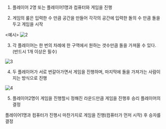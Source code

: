 1. 플레이어 2명 또는 플레이어1명과 컴퓨터와 게임을 진행

2. 게임의 룰은 입력한 수 만큼 공간을 만들어 각각의 공간에 입력한 돌의 수 만큼 돌을 두고 게임을 시작

<예시>
![2](https://user-images.githubusercontent.com/42165319/44079376-d0afe2ca-9fe3-11e8-9004-73cddbca1da5.png)

3. 각 플레이어는 한 번의 차례에 한 구역에서 원하는 갯수만큼 돌을 가져올 수 있다.(반드시 1개 이상은 필수)

![3](https://user-images.githubusercontent.com/42165319/44079649-96d0820c-9fe4-11e8-972f-83be2710949f.png)

4. 두 플레이어가 서로 번갈아가면서 게임을 진행하며, 마지막에 돌을 가져가는 사람이 지는 방식으로 진행

![4](https://user-images.githubusercontent.com/42165319/44079795-117dbd08-9fe5-11e8-91ca-727abbe2e333.png)

5. 플레이어2명이 게임을 진행할시 정해진 라운드만큼 게임을 진행후 승리 플레이어의 결정

플레이어1명과 컴퓨터가 진행시 마찬가지로 게임을 진행(컴퓨터가 먼저 시작) 후 승자를 결정
